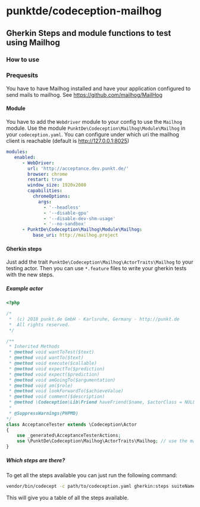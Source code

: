 # punktde/codeception-mailhog

## Gherkin Steps and module functions to test using Mailhog

### How to use

### Prequesits

You have to have Mailhog installed and have your application configured to send mails to mailhog. See https://github.com/mailhog/MailHog

#### Module

You have to add the `Webdriver` module to your config to use the `Mailhog` module. 
Use the module `PunktDe\Codeception\Mailhog\Module\Mailhog` in your `codeception.yaml`. You can configure under which uri the mailhog client is reachable (default is http://127.0.0.1:8025)

```yaml
modules:
   enabled:
      - WebDriver:
        url: 'http://acceptance.dev.punkt.de/'
        browser: chrome
        restart: true
        window_size: 1920x2080
        capabilities:
          chromeOptions:
            args:
              - '--headless'
              - '--disable-gpu'
              - '--disable-dev-shm-usage'
              - '--no-sandbox'
      - PunktDe\Codeception\Mailhog\Module\Mailhog:
          base_uri: http://mailhog.project
```


#### Gherkin steps

Just add the trait `PunktDe\Codeception\Mailhog\ActorTraits\Mailhog` to your testing actor. Then you can use `*.feature` files to write your gherkin tests with the new steps.

##### Example actor 

```php
<?php

/*
 *  (c) 2018 punkt.de GmbH - Karlsruhe, Germany - http://punkt.de
 *  All rights reserved.
 */

/**
 * Inherited Methods
 * @method void wantToTest($text)
 * @method void wantTo($text)
 * @method void execute($callable)
 * @method void expectTo($prediction)
 * @method void expect($prediction)
 * @method void amGoingTo($argumentation)
 * @method void am($role)
 * @method void lookForwardTo($achieveValue)
 * @method void comment($description)
 * @method \Codeception\Lib\Friend haveFriend($name, $actorClass = NULL)
 *
 * @SuppressWarnings(PHPMD)
*/
class AcceptanceTester extends \Codeception\Actor
{
    use _generated\AcceptanceTesterActions;
    use \PunktDe\Codeception\Mailhog\ActorTraits\Mailhog; // use the mailhog steps trait
}
``` 

##### Which steps are there? 

To get all the steps available you can just run the following command:

```bash
vendor/bin/codecept -c path/to/codeception.yaml gherkin:steps suiteName
```

This will give you a table of all the steps available.





